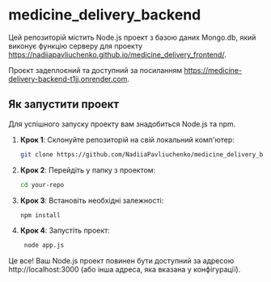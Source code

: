 # medicine_delivery_backend

Цей репозиторій містить Node.js проект з базою даних Mongo.db, який виконує функцію серверу для проекту https://nadiiapavliuchenko.github.io/medicine_delivery_frontend/.

Проєкт задеплоєний та доступний за посиланням https://medicine-delivery-backend-t1jj.onrender.com.

## Як запустити проект

Для успішного запуску проекту вам знадобиться Node.js та npm.

1. **Крок 1**: Склонуйте репозиторій на свій локальний комп'ютер:

   ```bash
   git clone https://github.com/NadiiaPavliuchenko/medicine_delivery_backend.git
   ```

2. **Крок 2**: Перейдіть у папку з проектом:

   ```bash
   cd your-repo
   ```

3. **Крок 3**: Встановіть необхідні залежності:

   ```bash
   npm install
   ```

4. **Крок 4**: Запустіть проект:

   ```bash
    node app.js
   ```

Це все! Ваш Node.js проект повинен бути доступний за адресою http://localhost:3000 (або інша адреса, яка вказана у конфігурації).
